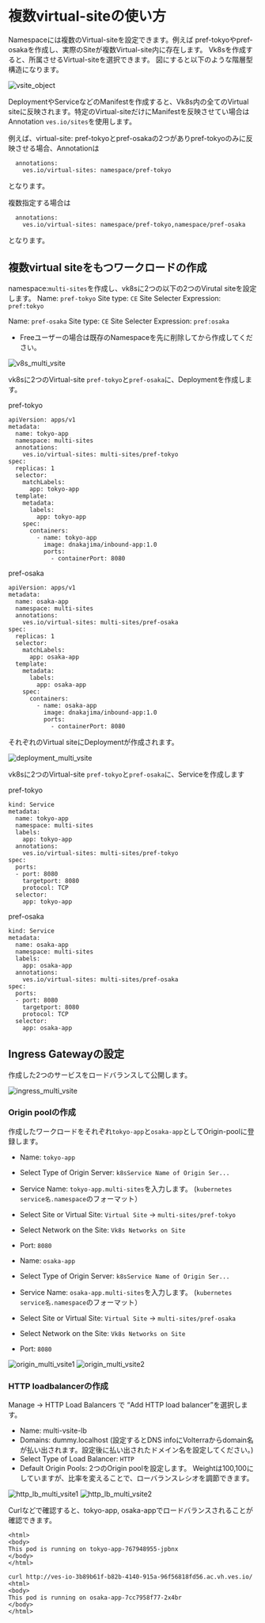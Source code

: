 # 複数virtual-siteの使い方

Namespaceには複数のVirtual-siteを設定できます。例えば pref-tokyoやpref-osakaを作成し、実際のSiteが複数Virtual-site内に存在します。
Vk8sを作成すると、所属させるVirtual-siteを選択できます。
図にすると以下のような階層型構造になります。

![vsite_object](./pics/vsite_object.png)

DeploymentやServiceなどのManifestを作成すると、Vk8s内の全てのVirtual siteに反映されます。特定のVirtual-siteだけにManifestを反映させてい場合はAnnotation `ves.io/sites`を使用します。

例えば、virtual-site: pref-tokyoとpref-osakaの2つがありpref-tokyoのみに反映させる場合、Annotationは

```metadata:
  annotations:
    ves.io/virtual-sites: namespace/pref-tokyo
```

となります。

複数指定する場合は

```metadata:
  annotations:
    ves.io/virtual-sites: namespace/pref-tokyo,namespace/pref-osaka
```

となります。

## 複数virtual siteをもつワークロードの作成

namespace:`multi-sites`を作成し、vk8sに2つの以下の2つのVirutal siteを設定します。
Name: `pref-tokyo`
Site type: `CE`
Site Selecter Expression: `pref:tokyo`

Name: `pref-osaka`
Site type: `CE`
Site Selecter Expression: `pref:osaka`

- Freeユーザーの場合は既存のNamespaceを先に削除してから作成してください。

![v8s_multi_vsite](./pics/v8s_multi_vsite.png)

vk8sに2つのVirtual-site `pref-tokyo`と`pref-osaka`に、Deploymentを作成します。

pref-tokyo

```kind: Deployment
apiVersion: apps/v1
metadata:
  name: tokyo-app
  namespace: multi-sites
  annotations:
    ves.io/virtual-sites: multi-sites/pref-tokyo
spec:
  replicas: 1
  selector:
    matchLabels:
      app: tokyo-app
  template:
    metadata:
      labels:
        app: tokyo-app
    spec:
      containers:
        - name: tokyo-app
          image: dnakajima/inbound-app:1.0
          ports:
            - containerPort: 8080
```

pref-osaka

```kind: Deployment
apiVersion: apps/v1
metadata:
  name: osaka-app
  namespace: multi-sites
  annotations:
    ves.io/virtual-sites: multi-sites/pref-osaka
spec:
  replicas: 1
  selector:
    matchLabels:
      app: osaka-app
  template:
    metadata:
      labels:
        app: osaka-app
    spec:
      containers:
        - name: osaka-app
          image: dnakajima/inbound-app:1.0
          ports:
            - containerPort: 8080
```

それぞれのVirtual siteにDeploymentが作成されます。

![deployment_multi_vsite](./pics/deployment_multi_vsite.png)

vk8sに2つのVirtual-site `pref-tokyo`と`pref-osaka`に、Serviceを作成します

pref-tokyo

```apiVersion: v1
kind: Service
metadata:
  name: tokyo-app
  namespace: multi-sites
  labels:
    app: tokyo-app
  annotations:
    ves.io/virtual-sites: multi-sites/pref-tokyo
spec:
  ports:
  - port: 8080
    targetport: 8080
    protocol: TCP
  selector:
    app: tokyo-app
```

pref-osaka

```apiVersion: v1
kind: Service
metadata:
  name: osaka-app
  namespace: multi-sites
  labels:
    app: osaka-app
  annotations:
    ves.io/virtual-sites: multi-sites/pref-osaka
spec:
  ports:
  - port: 8080
    targetport: 8080
    protocol: TCP
  selector:
    app: osaka-app
```

## Ingress Gatewayの設定

作成した2つのサービスをロードバランスして公開します。

![ingress_multi_vsite](./pics/ingress_multi_vsite.png)

### Origin poolの作成

作成したワークロードをそれぞれ`tokyo-app`と`osaka-app`としてOrigin-poolに登録します。

- Name: `tokyo-app`
- Select Type of Origin Server: `k8sService Name of Origin Ser...`
- Service Name: `tokyo-app.multi-sites`を入力します。 (`kubernetes service名.namespace`のフォーマット）
- Select Site or Virtual Site: `Virtual Site` -> `multi-sites/pref-tokyo`
- Select Network on the Site: `Vk8s Networks on Site`
- Port: `8080`

- Name: `osaka-app`
- Select Type of Origin Server: `k8sService Name of Origin Ser...`
- Service Name: `osaka-app.multi-sites`を入力します。 (`kubernetes service名.namespace`のフォーマット）
- Select Site or Virtual Site: `Virtual Site` -> `multi-sites/pref-osaka`
- Select Network on the Site: `Vk8s Networks on Site`
- Port: `8080`

![origin_multi_vsite1](./pics/origin_multi_vsite1.png)
![origin_multi_vsite2](./pics/origin_multi_vsite2.png)

### HTTP loadbalancerの作成

Manage -> HTTP Load Balancers で “Add HTTP load balancer”を選択します。

- Name: multi-vsite-lb
- Domains: dummy.localhost (設定するとDNS infoにVolterraからdomain名が払い出されます。設定後に払い出されたドメイン名を設定してください。)
- Select Type of Load Balancer: `HTTP`
- Default Origin Pools: 2つのOrigin poolを設定します。
Weightは100,100にしていますが、比率を変えることで、ローバランスレシオを調節できます。

![http_lb_multi_vsite1](./pics/http_lb_multi_vsite1.png)
![http_lb_multi_vsite2](./pics/http_lb_multi_vsite2.png)

Curlなどで確認すると、tokyo-app, osaka-appでロードバランスされることが確認できます。

```curl http://ves-io-3b89b61f-b82b-4140-915a-96f56818fd56.ac.vh.ves.io/
<html>
<body>
This pod is running on tokyo-app-767948955-jpbnx
</body>
</html>

curl http://ves-io-3b89b61f-b82b-4140-915a-96f56818fd56.ac.vh.ves.io/
<html>
<body>
This pod is running on osaka-app-7cc7958f77-2x4br
</body>
</html>
```
